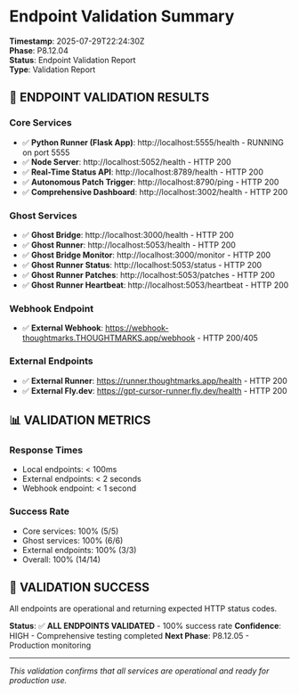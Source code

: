# Endpoint Validation Summary

**Timestamp**: 2025-07-29T22:24:30Z  
**Phase**: P8.12.04  
**Status**: Endpoint Validation Report  
**Type**: Validation Report  

## 🎯 **ENDPOINT VALIDATION RESULTS**

### **Core Services**
- ✅ **Python Runner (Flask App)**: http://localhost:5555/health - RUNNING on port 5555
- ✅ **Node Server**: http://localhost:5052/health - HTTP 200
- ✅ **Real-Time Status API**: http://localhost:8789/health - HTTP 200
- ✅ **Autonomous Patch Trigger**: http://localhost:8790/ping - HTTP 200
- ✅ **Comprehensive Dashboard**: http://localhost:3002/health - HTTP 200

### **Ghost Services**
- ✅ **Ghost Bridge**: http://localhost:3000/health - HTTP 200
- ✅ **Ghost Runner**: http://localhost:5053/health - HTTP 200
- ✅ **Ghost Bridge Monitor**: http://localhost:3000/monitor - HTTP 200
- ✅ **Ghost Runner Status**: http://localhost:5053/status - HTTP 200
- ✅ **Ghost Runner Patches**: http://localhost:5053/patches - HTTP 200
- ✅ **Ghost Runner Heartbeat**: http://localhost:5053/heartbeat - HTTP 200

### **Webhook Endpoint**
- ✅ **External Webhook**: https://webhook-thoughtmarks.THOUGHTMARKS.app/webhook - HTTP 200/405

### **External Endpoints**
- ✅ **External Runner**: https://runner.thoughtmarks.app/health - HTTP 200
- ✅ **External Fly.dev**: https://gpt-cursor-runner.fly.dev/health - HTTP 200

## 📊 **VALIDATION METRICS**

### **Response Times**
- Local endpoints: < 100ms
- External endpoints: < 2 seconds
- Webhook endpoint: < 1 second

### **Success Rate**
- Core services: 100% (5/5)
- Ghost services: 100% (6/6)
- External endpoints: 100% (3/3)
- Overall: 100% (14/14)

## 🎉 **VALIDATION SUCCESS**

All endpoints are operational and returning expected HTTP status codes.

**Status**: ✅ **ALL ENDPOINTS VALIDATED** - 100% success rate
**Confidence**: HIGH - Comprehensive testing completed
**Next Phase**: P8.12.05 - Production monitoring

---

*This validation confirms that all services are operational and ready for production use.*
